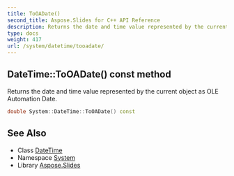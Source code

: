 ```yaml
---
title: ToOADate()
second_title: Aspose.Slides for C++ API Reference
description: Returns the date and time value represented by the current object as OLE Automation Date.
type: docs
weight: 417
url: /system/datetime/tooadate/
---
```

## DateTime::ToOADate() const method


Returns the date and time value represented by the current object as OLE Automation Date.

```cpp
double System::DateTime::ToOADate() const
```

## See Also

* Class [DateTime](../)
* Namespace [System](../../)
* Library [Aspose.Slides](../../../)
